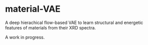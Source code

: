 # material-VAE
A deep hierachical flow-based VAE to learn structural and energetic features of materials from their XRD spectra.

A work in progress.

